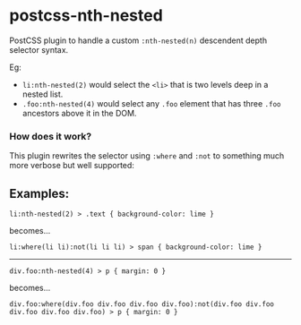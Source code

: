 # postcss-nth-nested

PostCSS plugin to handle a custom `:nth-nested(n)` descendent depth selector syntax.

Eg:

- `li:nth-nested(2)` would select the `<li>` that is two levels deep in a nested list.
- `.foo:nth-nested(4)` would select any `.foo` element that has three `.foo` ancestors above it in the DOM.

### How does it work?

This plugin rewrites the selector using `:where` and `:not` to something much more verbose but well supported:

## Examples:

`li:nth-nested(2) > .text { background-color: lime }`

becomes...

`li:where(li li):not(li li li) > span { background-color: lime }`

---

`div.foo:nth-nested(4) > p { margin: 0 }`

becomes...

`div.foo:where(div.foo div.foo div.foo div.foo):not(div.foo div.foo div.foo div.foo div.foo) > p { margin: 0 }`
